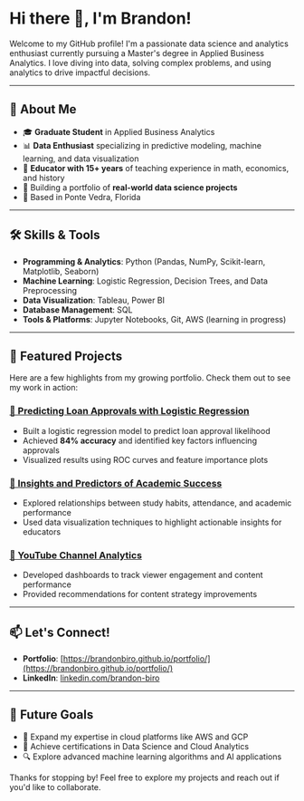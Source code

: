 # Hi there 👋, I'm Brandon!

Welcome to my GitHub profile! I'm a passionate data science and analytics enthusiast currently pursuing a Master's degree in Applied Business Analytics. I love diving into data, solving complex problems, and using analytics to drive impactful decisions.

---

## 🌟 About Me
- 🎓 **Graduate Student** in Applied Business Analytics
- 📊 **Data Enthusiast** specializing in predictive modeling, machine learning, and data visualization
- 💼 **Educator with 15+ years** of teaching experience in math, economics, and history
- 🚀 Building a portfolio of **real-world data science projects**
- 📍 Based in Ponte Vedra, Florida

---

## 🛠️ Skills & Tools
- **Programming & Analytics**: Python (Pandas, NumPy, Scikit-learn, Matplotlib, Seaborn)
- **Machine Learning**: Logistic Regression, Decision Trees, and Data Preprocessing
- **Data Visualization**: Tableau, Power BI
- **Database Management**: SQL
- **Tools & Platforms**: Jupyter Notebooks, Git, AWS (learning in progress)

---

## 📂 Featured Projects
Here are a few highlights from my growing portfolio. Check them out to see my work in action:

### [🔗 Predicting Loan Approvals with Logistic Regression](https://github.com/BrandonBiro/Predicting-Loan-Approvals-with-Logistic-Regression)
- Built a logistic regression model to predict loan approval likelihood
- Achieved **84% accuracy** and identified key factors influencing approvals
- Visualized results using ROC curves and feature importance plots

### [🔗 Insights and Predictors of Academic Success](https://github.com/yourusername/Student-Success-Analysis)
- Explored relationships between study habits, attendance, and academic performance
- Used data visualization techniques to highlight actionable insights for educators

### [🔗 YouTube Channel Analytics](https://github.com/yourusername/YouTube-Channel-Analysis)
- Developed dashboards to track viewer engagement and content performance
- Provided recommendations for content strategy improvements

---

## 📫 Let's Connect!
- **Portfolio**: [https://brandonbiro.github.io/portfolio/](https://brandonbiro.github.io/portfolio/)
- **LinkedIn**: [linkedin.com/brandon-biro](https://www.linkedin.com/in/brandon-biro-2997772a8/)

---

## 🚀 Future Goals
- 🌱 Expand my expertise in cloud platforms like AWS and GCP
- 🏅 Achieve certifications in Data Science and Cloud Analytics
- 🔍 Explore advanced machine learning algorithms and AI applications

Thanks for stopping by! Feel free to explore my projects and reach out if you'd like to collaborate.
